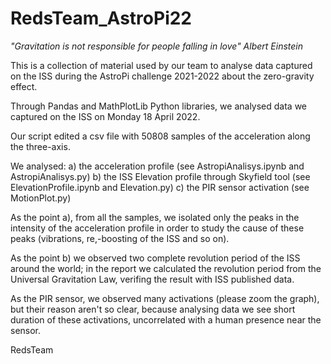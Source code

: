 # RedsTeam_AstroPi22

*"Gravitation is not responsible for people falling in love"        Albert Einstein*






This is a collection of material used by our team to analyse data captured on the ISS during the AstroPi challenge 2021-2022 about the zero-gravity effect.

Through Pandas and MathPlotLib Python libraries, we analysed data we captured on the ISS on Monday 18 April 2022.

Our script edited a csv file with 50808 samples of the acceleration along the three-axis.

We analysed:
a) the acceleration profile (see AstropiAnalisys.ipynb and AstropiAnalisys.py)
b) the ISS Elevation profile through Skyfield tool (see ElevationProfile.ipynb and Elevation.py)
c) the PIR sensor activation (see MotionPlot.py)

As the point a), from all the samples, we isolated only the peaks in the intensity of the acceleration profile in order to study the cause of these peaks (vibrations, re,-boosting of the ISS and so on).

As the point b) we observed two complete revolution period of the ISS around the world; in the report we calculated the revolution period from the Universal Gravitation Law, verifing the result with ISS published data.

As the PIR sensor, we observed many activations (please zoom the graph), but their reason aren't so clear, because analysing data we see short duration of these activations, uncorrelated with a human presence near the sensor.







RedsTeam
